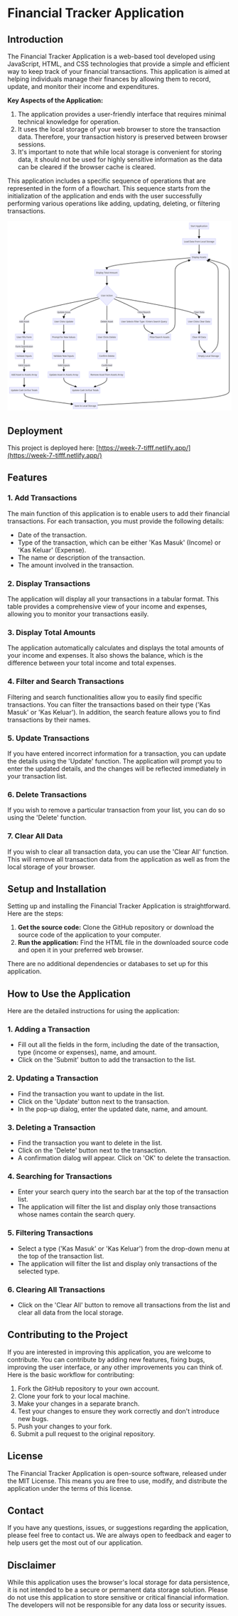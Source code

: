 # Financial Tracker Application

## Introduction

The Financial Tracker Application is a web-based tool developed using JavaScript, HTML, and CSS technologies that provide a simple and efficient way to keep track of your financial transactions. This application is aimed at helping individuals manage their finances by allowing them to record, update, and monitor their income and expenditures.

**Key Aspects of the Application:**

1. The application provides a user-friendly interface that requires minimal technical knowledge for operation.
2. It uses the local storage of your web browser to store the transaction data. Therefore, your transaction history is preserved between browser sessions.
3. It's important to note that while local storage is convenient for storing data, it should not be used for highly sensitive information as the data can be cleared if the browser cache is cleared.

This application includes a specific sequence of operations that are represented in the form of a flowchart. This sequence starts from the initialization of the application and ends with the user successfully performing various operations like adding, updating, deleting, or filtering transactions.

![flowchart](./flow.png)

## Deployment

This project is deployed here: [https://week-7-tifff.netlify.app/](https://week-7-tifff.netlify.app/)

## Features

### 1. Add Transactions

The main function of this application is to enable users to add their financial transactions. For each transaction, you must provide the following details:

- Date of the transaction.
- Type of the transaction, which can be either 'Kas Masuk' (Income) or 'Kas Keluar' (Expense).
- The name or description of the transaction.
- The amount involved in the transaction.

### 2. Display Transactions

The application will display all your transactions in a tabular format. This table provides a comprehensive view of your income and expenses, allowing you to monitor your transactions easily.

### 3. Display Total Amounts

The application automatically calculates and displays the total amounts of your income and expenses. It also shows the balance, which is the difference between your total income and total expenses.

### 4. Filter and Search Transactions

Filtering and search functionalities allow you to easily find specific transactions. You can filter the transactions based on their type ('Kas Masuk' or 'Kas Keluar'). In addition, the search feature allows you to find transactions by their names.

### 5. Update Transactions

If you have entered incorrect information for a transaction, you can update the details using the 'Update' function. The application will prompt you to enter the updated details, and the changes will be reflected immediately in your transaction list.

### 6. Delete Transactions

If you wish to remove a particular transaction from your list, you can do so using the 'Delete' function.

### 7. Clear All Data

If you wish to clear all transaction data, you can use the 'Clear All' function. This will remove all transaction data from the application as well as from the local storage of your browser.

## Setup and Installation

Setting up and installing the Financial Tracker Application is straightforward. Here are the steps:

1. **Get the source code:** Clone the GitHub repository or download the source code of the application to your computer.
2. **Run the application:** Find the HTML file in the downloaded source code and open it in your preferred web browser.

There are no additional dependencies or databases to set up for this application.

## How to Use the Application

Here are the detailed instructions for using the application:

### 1. Adding a Transaction

- Fill out all the fields in the form, including the date of the transaction, type (income or expenses), name, and amount.
- Click on the 'Submit' button to add the transaction to the list.

### 2. Updating a Transaction

- Find the transaction you want to update in the list.
- Click on the 'Update' button next to the transaction.
- In the pop-up dialog, enter the updated date, name, and amount.

### 3. Deleting a Transaction

- Find the transaction you want to delete in the list.
- Click on the 'Delete' button next to the transaction.
- A confirmation dialog will appear. Click on 'OK' to delete the transaction.

### 4. Searching for Transactions

- Enter your search query into the search bar at the top of the transaction list.
- The application will filter the list and display only those transactions whose names contain the search query.

### 5. Filtering Transactions

- Select a type ('Kas Masuk' or 'Kas Keluar') from the drop-down menu at the top of the transaction list.
- The application will filter the list and display only transactions of the selected type.

### 6. Clearing All Transactions

- Click on the 'Clear All' button to remove all transactions from the list and clear all data from the local storage.

## Contributing to the Project

If you are interested in improving this application, you are welcome to contribute. You can contribute by adding new features, fixing bugs, improving the user interface, or any other improvements you can think of. Here is the basic workflow for contributing:

1. Fork the GitHub repository to your own account.
2. Clone your fork to your local machine.
3. Make your changes in a separate branch.
4. Test your changes to ensure they work correctly and don't introduce new bugs.
5. Push your changes to your fork.
6. Submit a pull request to the original repository.

## License

The Financial Tracker Application is open-source software, released under the MIT License. This means you are free to use, modify, and distribute the application under the terms of this license.

## Contact

If you have any questions, issues, or suggestions regarding the application, please feel free to contact us. We are always open to feedback and eager to help users get the most out of our application.

## Disclaimer

While this application uses the browser's local storage for data persistence, it is not intended to be a secure or permanent data storage solution. Please do not use this application to store sensitive or critical financial information. The developers will not be responsible for any data loss or security issues.
